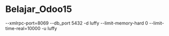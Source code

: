 # Belajar_Odoo15


--xmlrpc-port=8069 --db_port 5432 -d luffy --limit-memory-hard 0 --limit-time-real=10000 -u luffy

